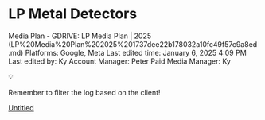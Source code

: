 # LP Metal Detectors

Media Plan - GDRIVE: LP Media Plan | 2025 (LP%20Media%20Plan%202025%201737dee22b178032a10fc49f57c9a8ed.md)
Platforms: Google, Meta
Last edited time: January 6, 2025 4:09 PM
Last edited by: Ky 
Account Manager: Peter
Paid Media Manager: Ky

<aside>
💡

Remember to filter the log based on the client!

</aside>

[Untitled](LP%20Metal%20Detectors%201737dee22b17808aa0eccfe0ceb2bc26/Untitled%201737dee22b1781bba39ff9028bc7e570.csv)